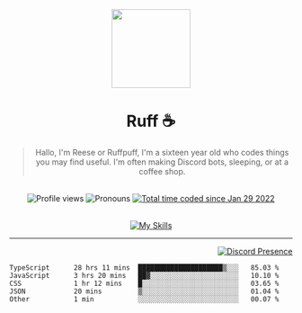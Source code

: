 <div align='center'>
  <img src='https://cdn.ruffpuff.dev/ruffpuff.jpg' width='140' height='140' />
  <h1>Ruff ☕️</h1>
  <blockquote>Hallo, I'm Reese or Ruffpuff, I'm a sixteen year old who codes things you may find useful. I'm often making Discord bots, sleeping, or at a coffee shop.</blockquote>
  
  <br />
  
  <img alt="Profile views" src="https://komarev.com/ghpvc/?username=ruffpuff1" />
  <img alt='Pronouns' src='https://img.shields.io/endpoint?url=https://pronoundb.org/shields/61181f81be124c42b207bffd' />
  <a href="https://wakatime.com/@72bf611d-9557-4a85-aa1d-46f6a3346744"><img src="https://wakatime.com/badge/user/72bf611d-9557-4a85-aa1d-46f6a3346744.svg" alt="Total time coded since Jan 29 2022" /></a>
</div><br />

<div align='center'>
  
  [![My Skills](https://skillicons.dev/icons?i=css,docker,git,graphql,html,js,md,mongodb,nextjs,nodejs,react,redis,regex,tailwind,ts)](https://skillicons.dev)
  
  </div>

<hr />

<div align='right'>

[![Discord Presence](https://lanyard.cnrad.dev/api/486396074282450946)](https://discord.com/users/486396074282450946)
  
  </div>

<!--START_SECTION:waka-->

```text
TypeScript      28 hrs 11 mins  █████████████████████▒░░░   85.03 %
JavaScript      3 hrs 20 mins   ██▓░░░░░░░░░░░░░░░░░░░░░░   10.10 %
CSS             1 hr 12 mins    █░░░░░░░░░░░░░░░░░░░░░░░░   03.65 %
JSON            20 mins         ▒░░░░░░░░░░░░░░░░░░░░░░░░   01.04 %
Other           1 min           ░░░░░░░░░░░░░░░░░░░░░░░░░   00.07 %
```

<!--END_SECTION:waka-->
